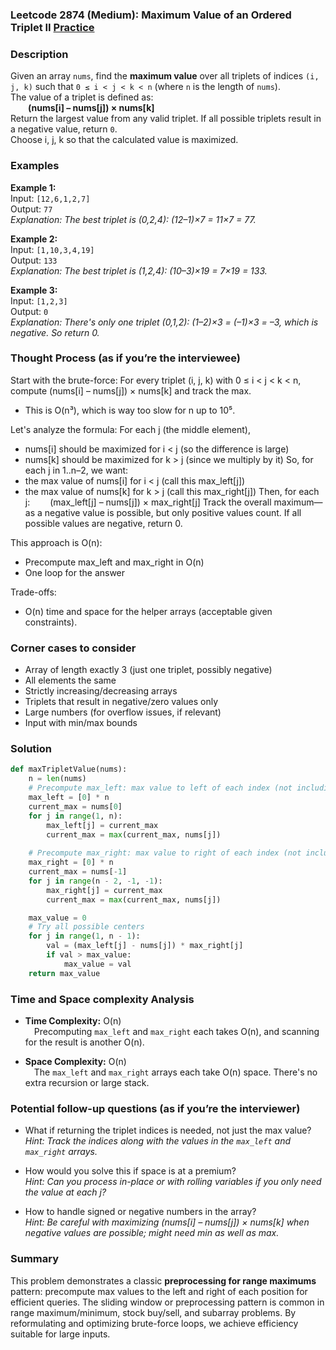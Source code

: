 ### Leetcode 2874 (Medium): Maximum Value of an Ordered Triplet II [Practice](https://leetcode.com/problems/maximum-value-of-an-ordered-triplet-ii)

### Description  
Given an array `nums`, find the **maximum value** over all triplets of indices `(i, j, k)` such that `0 ≤ i < j < k < n` (where `n` is the length of `nums`).  
The value of a triplet is defined as:  
  **(nums[i] – nums[j]) × nums[k]**  
Return the largest value from any valid triplet. If all possible triplets result in a negative value, return `0`.  
Choose i, j, k so that the calculated value is maximized.

### Examples  

**Example 1:**  
Input: `[12,6,1,2,7]`  
Output: `77`  
*Explanation: The best triplet is (0,2,4): (12–1)×7 = 11×7 = 77.*

**Example 2:**  
Input: `[1,10,3,4,19]`  
Output: `133`  
*Explanation: The best triplet is (1,2,4): (10–3)×19 = 7×19 = 133.*

**Example 3:**  
Input: `[1,2,3]`  
Output: `0`  
*Explanation: There's only one triplet (0,1,2): (1–2)×3 = (–1)×3 = –3, which is negative. So return 0.*

### Thought Process (as if you’re the interviewee)  
Start with the brute-force: For every triplet (i, j, k) with 0 ≤ i < j < k < n, compute (nums[i] – nums[j]) × nums[k] and track the max.  
- This is O(n³), which is way too slow for n up to 10⁵.

Let's analyze the formula: For each j (the middle element),  
- nums[i] should be maximized for i < j (so the difference is large)
- nums[k] should be maximized for k > j (since we multiply by it)
So, for each j in 1..n–2, we want:
- the max value of nums[i] for i < j (call this max_left[j])
- the max value of nums[k] for k > j (call this max_right[j])
Then, for each j:
  (max_left[j] – nums[j]) × max_right[j]
Track the overall maximum—as a negative value is possible, but only positive values count. If all possible values are negative, return 0.

This approach is O(n):  
- Precompute max_left and max_right in O(n)
- One loop for the answer

Trade-offs:  
- O(n) time and space for the helper arrays (acceptable given constraints).

### Corner cases to consider  
- Array of length exactly 3 (just one triplet, possibly negative)
- All elements the same
- Strictly increasing/decreasing arrays
- Triplets that result in negative/zero values only
- Large numbers (for overflow issues, if relevant)
- Input with min/max bounds

### Solution

```python
def maxTripletValue(nums):
    n = len(nums)
    # Precompute max_left: max value to left of each index (not including current)
    max_left = [0] * n
    current_max = nums[0]
    for j in range(1, n):
        max_left[j] = current_max
        current_max = max(current_max, nums[j])
    
    # Precompute max_right: max value to right of each index (not including current)
    max_right = [0] * n
    current_max = nums[-1]
    for j in range(n - 2, -1, -1):
        max_right[j] = current_max
        current_max = max(current_max, nums[j])

    max_value = 0
    # Try all possible centers
    for j in range(1, n - 1):
        val = (max_left[j] - nums[j]) * max_right[j]
        if val > max_value:
            max_value = val
    return max_value
```

### Time and Space complexity Analysis  

- **Time Complexity:** O(n)  
 Precomputing `max_left` and `max_right` each takes O(n), and scanning for the result is another O(n).

- **Space Complexity:** O(n)  
 The `max_left` and `max_right` arrays each take O(n) space. There's no extra recursion or large stack.

### Potential follow-up questions (as if you’re the interviewer)  

- What if returning the triplet indices is needed, not just the max value?  
  *Hint: Track the indices along with the values in the `max_left` and `max_right` arrays.*

- How would you solve this if space is at a premium?  
  *Hint: Can you process in-place or with rolling variables if you only need the value at each j?*

- How to handle signed or negative numbers in the array?  
  *Hint: Be careful with maximizing (nums[i] – nums[j]) × nums[k] when negative values are possible; might need min as well as max.*

### Summary
This problem demonstrates a classic **preprocessing for range maximums** pattern: precompute max values to the left and right of each position for efficient queries. The sliding window or preprocessing pattern is common in range maximum/minimum, stock buy/sell, and subarray problems. By reformulating and optimizing brute-force loops, we achieve efficiency suitable for large inputs.